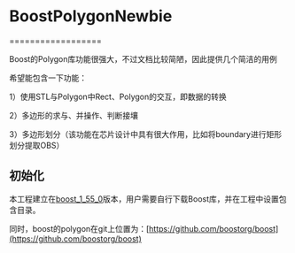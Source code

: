 # BoostPolygonNewbie #
==================

Boost的Polygon库功能很强大，不过文档比较简陋，因此提供几个简洁的用例

希望能包含一下功能：

1）使用STL与Polygon中Rect、Polygon的交互，即数据的转换

2）多边形的求与、并操作、判断接壤

3）多边形划分（该功能在芯片设计中具有很大作用，比如将boundary进行矩形划分提取OBS）

## 初始化 ##
本工程建立在[boost_1_55_0](http://http://www.boost.org/users/download/)版本，用户需要自行下载Boost库，并在工程中设置包含目录。

同时，boost的polygon在git上位置为：[https://github.com/boostorg/boost](https://github.com/boostorg/boost)
